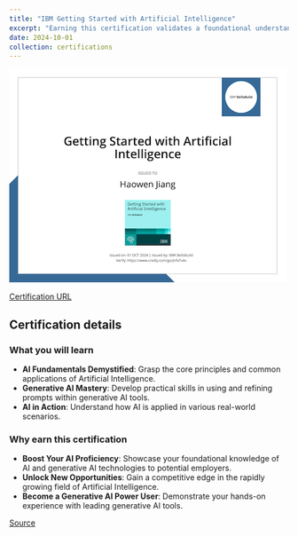 ```yaml
---
title: "IBM Getting Started with Artificial Intelligence"
excerpt: "Earning this certification validates a foundational understanding of artificial intelligence concepts, processes, common applications, and the ability to utilize generative AI tools for prompt engineering.<br/><img src='/images/ibm-getting-started-with-ai.png'>"
date: 2024-10-01
collection: certifications
---
```


![](/images/ibm-getting-started-with-ai.png)

[Certification URL](https://www.credly.com/badges/c843dd48-d766-4de0-b1b3-7170418aead5/public_url)

## Certification details

### What you will learn

- **AI Fundamentals Demystified**: Grasp the core principles and common applications of Artificial Intelligence.
- **Generative AI Mastery**:  Develop practical skills in using and refining prompts within generative AI tools.
- **AI in Action**: Understand how AI is applied in various real-world scenarios.


### Why earn this certification

- **Boost Your AI Proficiency**: Showcase your foundational knowledge of AI and generative AI technologies to potential employers.
- **Unlock New Opportunities**: Gain a competitive edge in the rapidly growing field of Artificial Intelligence.
- **Become a Generative AI Power User**: Demonstrate your hands-on experience with leading generative AI tools.

[Source](https://www.credly.com/badges/c843dd48-d766-4de0-b1b3-7170418aead5/public_url)
